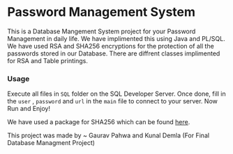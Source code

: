 # Password Management System
This is a Database Mangement System project for your Password Management in daily life.
We have implimented this using Java and PL/SQL.
We have used RSA and SHA256 encryptions for the protection of all the passwords stored in our Database.
There are diffrent classes implimented for RSA and Table printings.

### Usage
Execute all files in `SQL` folder on the SQL Developer Server.
Once done, fill in the `user` , `password` and `url` in the `main` file to connect to your server.
Now Run and Enjoy!

We have used a package for SHA256 which can be found [here](https://github.com/CruiserX/sha256_plsql).



This project was made by
~ Gaurav Pahwa and Kunal Demla
(For Final Database Managment Project)